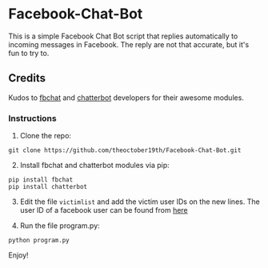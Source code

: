 ﻿# Facebook-Chat-Bot

This is a simple Facebook Chat Bot script that replies automatically to incoming messages in Facebook. The reply are not that accurate, but it's fun to try to.

## Credits
Kudos to [fbchat](https://github.com/carpedm20/fbchat) and [chatterbot](https://github.com/gunthercox/ChatterBot) developers for their awesome modules.

### Instructions

1. Clone the repo:
  ```
  git clone https://github.com/theoctober19th/Facebook-Chat-Bot.git
  ```
2. Install fbchat and chatterbot modules via pip:
  ```
  pip install fbchat
  pip install chatterbot
  ```
3. Edit the file ```victimlist``` and add the victim user IDs on the new lines. The user ID of a facebook user can be found from [here](https://findmyfbid.com/)

4. Run the file program.py:
  ```
  python program.py
  ```
  
  Enjoy! 
